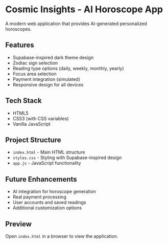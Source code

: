 # Cosmic Insights - AI Horoscope App

A modern web application that provides AI-generated personalized horoscopes.

## Features

- Supabase-inspired dark theme design
- Zodiac sign selection
- Reading type options (daily, weekly, monthly, yearly)
- Focus area selection
- Payment integration (simulated)
- Responsive design for all devices

## Tech Stack

- HTML5
- CSS3 (with CSS variables)
- Vanilla JavaScript

## Project Structure

- `index.html` - Main HTML structure
- `styles.css` - Styling with Supabase-inspired design
- `app.js` - JavaScript functionality

## Future Enhancements

- AI integration for horoscope generation
- Real payment processing
- User accounts and saved readings
- Additional customization options

## Preview

Open `index.html` in a browser to view the application.
